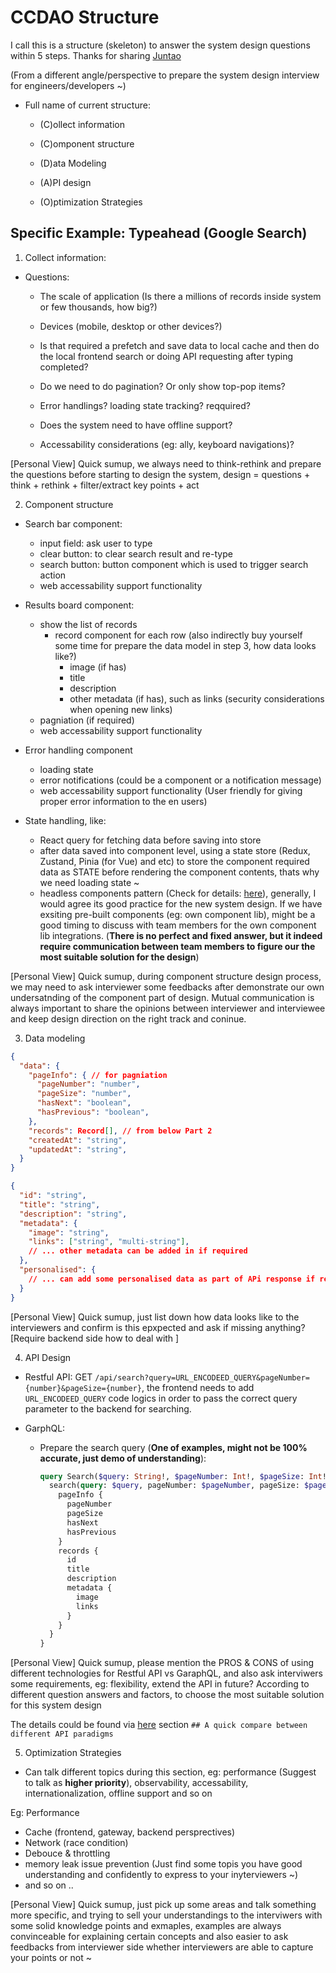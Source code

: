 # CCDAO Structure

I call this is a structure (skeleton) to answer the system design questions within 5 steps. Thanks for sharing [Juntao](https://www.youtube.com/@icodeit.juntao)

(From a different angle/perspective to prepare the system design interview for engineers/developers ~)

- Full name of current structure: 

  - (C)ollect information

  - (C)omponent structure

  - (D)ata Modeling

  - (A)PI design

  - (O)ptimization Strategies

## Specific Example: Typeahead (Google Search)

1. Collect information:
  - Questions: 

    - The scale of application (Is there a millions of records inside system or few thousands, how big?)

    - Devices (mobile, desktop or other devices?)

    - Is that required a prefetch and save data to local cache and then do the local frontend search or doing API requesting after typing completed?

    - Do we need to do pagination? Or only show top-pop items?

    - Error handlings? loading state tracking? reqquired?

    - Does the system need to have offline support?

    - Accessability considerations (eg: ally, keyboard navigations)?

[Personal View] Quick sumup, we always need to think-rethink and prepare the questions before starting to design the system, design = questions + think + rethink + filter/extract key points + act

2. Component structure

  - Search bar component:
    - input field: ask user to type 
    - clear button: to clear search result and re-type
    - search button: button component which is used to trigger search action 
    - web accessability support functionality

  - Results board component:
    - show the list of records
      - record component for each row (also indirectly buy yourself some time for prepare the data model in step 3, how data looks like?)
        - image (if has)
        - title
        - description
        - other metadata (if has), such as links (security considerations when opening new links)
    - pagniation (if required)
    - web accessability support functionality
  
  - Error handling component
    - loading state
    - error notifications (could be a component or a notification message)
    - web accessability support functionality (User friendly for giving proper error information to the en users)

  - State handling, like:
    - React query for fetching data before saving into store
    - after data saved into component level, using a state store (Redux, Zustand, Pinia (for Vue) and etc) to store the component required data as STATE before rendering the component contents, thats why we need loading state ~
    - headless components pattern (Check for details: [here](https://martinfowler.com/articles/headless-component.html)), generally, I would agree its good practice for the new system design. If we have exsiting pre-built components (eg: own component lib), might be a good timing to discuss with team members for the own component lib integrations. (**There is no perfect and fixed answer, but it indeed require communication between team members to figure our the most suitable solution for the design**)

[Personal View] Quick sumup, during component structure design process, we may need to ask interviewer some feedbacks after demonstrate our own undersatnding of the component part of design. Mutual communication is always important to share the opinions between interviewer and interviewee and keep design direction on the right track and coninue.

3. Data modeling

<!-- Part 1: General data structure -->
```json
{
  "data": {
    "pageInfo": { // for pagniation
      "pageNumber": "number",
      "pageSize": "number",
      "hasNext": "boolean",
      "hasPrevious": "boolean",
    },
    "records": Record[], // from below Part 2
    "createdAt": "string",
    "updatedAt": "string",
  }
}
```
<!-- Part 2: Each reocrd data structure -->
```json
{  
  "id": "string",
  "title": "string",
  "description": "string",
  "metadata": {
    "image": "string",
    "links": ["string", "multi-string"],
    // ... other metadata can be added in if required
  },
  "personalised": {
    // ... can add some personalised data as part of APi response if required
  }
}
```

[Personal View] Quick sumup, just list down how data looks like to the interviewers and confirm is this epxpected and ask if missing anything? [Require backend side how to deal with ]

4. API Design

- Restful API: GET `/api/search?query=URL_ENCODEED_QUERY&pageNumber={number}&pageSize={number}`, the frontend needs to add `URL_ENCODEED_QUERY` code logics in order to pass the correct query parameter to the backend for searching.

- GarphQL: 

  - Prepare the search query (**One of examples, might not be 100% accurate, just demo of understanding**): 

    ```graphql
    query Search($query: String!, $pageNumber: Int!, $pageSize: Int!) {
      search(query: $query, pageNumber: $pageNumber, pageSize: $pageSize) {
        pageInfo {
          pageNumber
          pageSize
          hasNext
          hasPrevious
        }
        records {
          id
          title
          description
          metadata {
            image
            links
          }
        }
      }
    }
    ```

[Personal View] Quick sumup, please mention the PROS & CONS of using different technologies for Restful API vs GaraphQL, and also ask interviwers some requirements, eg: flexibility, extend the API in future? According to different question answers and factors, to choose the most suitable solution for this system design

The details could be found via [here](./api-design.md) section `## A quick compare between different API paradigms`

5. Optimization Strategies

- Can talk different topics during this section, eg: performance (Suggest to talk as <b>higher priority</b>), observability, accessability, internationalization, offline support and so on

Eg: Performance

- Cache (frontend, gateway, backend persprectives)
- Network (race condition)
- Debouce & throttling
- memory leak issue prevention (Just find some topis you have good understanding and confidently to express to your inyterviewers ~)
- and so on ..

[Personal View] Quick sumup, just pick up some areas and talk something more specific, and trying to sell your understandings to the interviwers with some solid knowledge points and exmaples, examples are always convinceable for explaining certain concepts and also easier to ask feedbacks from interviewer side whether interviewers are able to capture your points or not ~
